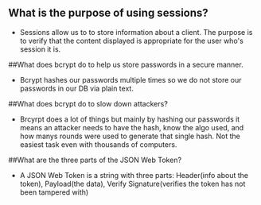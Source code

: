 ## What is the purpose of using sessions?
- Sessions allow us to to store information about a client. The purpose is to verify that the content displayed is appropriate for the user who's session it is.

##What does bcrypt do to help us store passwords in a secure manner.
- Bcrypt hashes our passwords multiple times so we do not store our passwords in our DB via plain text.


##What does bcrypt do to slow down attackers?
- Brcyrpt does a lot of things but mainly by hashing our passwords it means an attacker needs to have the hash, know the algo used, and how manys rounds were used to generate that single hash. Not the easiest task even with thousands of computers. 

##What are the three parts of the JSON Web Token?
- A JSON Web Token is a string with three parts: Header(info about the token), Payload(the data), Verify Signature(verifies the token has not been tampered with)